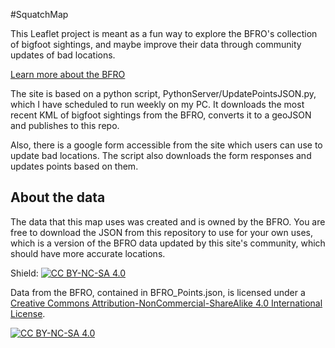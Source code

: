 #SquatchMap

This Leaflet project is meant as a fun way to explore the BFRO's collection of bigfoot sightings, and maybe improve their data through community updates of bad locations. 

<a href='http://www.bfro.net/REF/aboutbfr.asp'>Learn more about the BFRO</a>

The site is based on a python script, PythonServer/UpdatePointsJSON.py, which I have scheduled to run weekly on my PC. It downloads the most recent KML of bigfoot sightings from the BFRO, converts it to a geoJSON and publishes to this repo. 

Also, there is a google form accessible from the site which users can use to update bad locations. The script also downloads the form responses and updates points based on them. 

<h2>About the data</h2>
The data that this map uses was created and is owned by the BFRO. You are free to download the JSON from this repository to use for your own uses, which is a version of the BFRO data updated by this site's community, which should have more accurate locations.

Shield: [![CC BY-NC-SA 4.0][cc-by-nc-sa-shield]][cc-by-nc-sa]

Data from the BFRO, contained in BFRO_Points.json, is licensed under a
[Creative Commons Attribution-NonCommercial-ShareAlike 4.0 International License][cc-by-nc-sa].

[![CC BY-NC-SA 4.0][cc-by-nc-sa-image]][cc-by-nc-sa]

[cc-by-nc-sa]: http://creativecommons.org/licenses/by-nc-sa/4.0/
[cc-by-nc-sa-image]: https://licensebuttons.net/l/by-nc-sa/4.0/88x31.png
[cc-by-nc-sa-shield]: https://img.shields.io/badge/License-CC%20BY--NC--SA%204.0-lightgrey.svg
